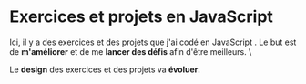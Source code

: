 # Exercices et projets en JavaScript 
Ici, il y a des exercices et des projets que j'ai codé en JavaScript . Le but est de **m'améliorer** et de me **lancer des défis** afin d'être meilleurs. \

Le **design** des exercices et des projets va **évoluer**.
